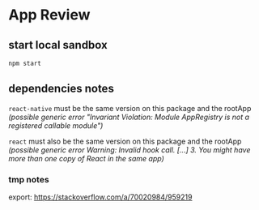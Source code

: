 # App Review

## start local sandbox

```sh
npm start
```

## dependencies notes

`react-native` must be the same version on this package and the rootApp
*(possible generic error "Invariant Violation: Module AppRegistry is not a registered callable module")*

`react` must also be the same version on this package and the rootApp
*(possible generic error Warning: Invalid hook call. [...] 3. You might have more than one copy of React in the same app)*

### tmp notes

export: <https://stackoverflow.com/a/70020984/959219>
